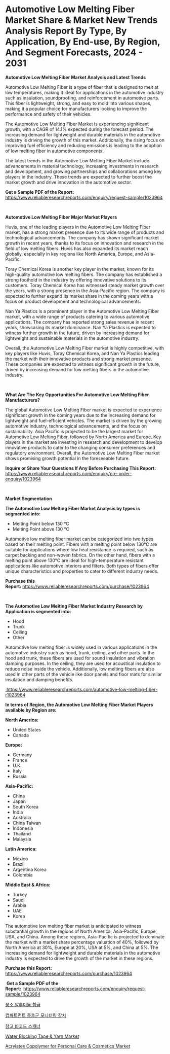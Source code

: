 <p><h1>Automotive Low Melting Fiber Market Share & Market New Trends Analysis Report By Type, By Application, By End-use, By Region, And Segment Forecasts, 2024 - 2031</h1></p><p><strong>Automotive Low Melting Fiber Market Analysis and Latest Trends</strong></p>
<p><p>Automotive Low Melting Fiber is a type of fiber that is designed to melt at low temperatures, making it ideal for applications in the automotive industry such as insulation, soundproofing, and reinforcement in automotive parts. This fiber is lightweight, strong, and easy to mold into various shapes, making it a popular choice for manufacturers looking to improve the performance and safety of their vehicles.</p><p>The Automotive Low Melting Fiber Market is experiencing significant growth, with a CAGR of 14.1% expected during the forecast period. The increasing demand for lightweight and durable materials in the automotive industry is driving the growth of this market. Additionally, the rising focus on improving fuel efficiency and reducing emissions is leading to the adoption of low melting fiber in automotive components.</p><p>The latest trends in the Automotive Low Melting Fiber Market include advancements in material technology, increasing investments in research and development, and growing partnerships and collaborations among key players in the industry. These trends are expected to further boost the market growth and drive innovation in the automotive sector.</p></p>
<p><strong>Get a Sample PDF of the Report:&nbsp;</strong> <a href="https://www.reliableresearchreports.com/enquiry/request-sample/1023964">https://www.reliableresearchreports.com/enquiry/request-sample/1023964</a></p>
<p>&nbsp;</p>
<p><strong>Automotive Low Melting Fiber Major Market Players</strong></p>
<p><p>Huvis, one of the leading players in the Automotive Low Melting Fiber market, has a strong market presence due to its wide range of products and technological advancements. The company has shown significant market growth in recent years, thanks to its focus on innovation and research in the field of low melting fibers. Huvis has also expanded its market reach globally, especially in key regions like North America, Europe, and Asia-Pacific.</p><p>Toray Chemical Korea is another key player in the market, known for its high-quality automotive low melting fibers. The company has established a strong foothold in the industry by offering innovative solutions to its customers. Toray Chemical Korea has witnessed steady market growth over the years, with a strong presence in the Asia-Pacific region. The company is expected to further expand its market share in the coming years with a focus on product development and technological advancements.</p><p>Nan Ya Plastics is a prominent player in the Automotive Low Melting Fiber market, with a wide range of products catering to various automotive applications. The company has reported strong sales revenue in recent years, showcasing its market dominance. Nan Ya Plastics is expected to witness further growth in the future, driven by increasing demand for lightweight and sustainable materials in the automotive industry.</p><p>Overall, the Automotive Low Melting Fiber market is highly competitive, with key players like Huvis, Toray Chemical Korea, and Nan Ya Plastics leading the market with their innovative products and strong market presence. These companies are expected to witness significant growth in the future, driven by increasing demand for low melting fibers in the automotive industry.</p></p>
<p>&nbsp;</p>
<p><strong>What Are The Key Opportunities For Automotive Low Melting Fiber Manufacturers?</strong></p>
<p><p>The global Automotive Low Melting Fiber market is expected to experience significant growth in the coming years due to the increasing demand for lightweight and fuel-efficient vehicles. The market is driven by the growing automotive industry, technological advancements, and the focus on sustainability. Asia Pacific is projected to be the largest market for Automotive Low Melting Fiber, followed by North America and Europe. Key players in the market are investing in research and development to develop innovative products to cater to the changing consumer preferences and regulatory environment. Overall, the Automotive Low Melting Fiber market shows promising growth potential in the foreseeable future.</p></p>
<p><strong>Inquire or Share Your Questions If Any Before Purchasing This Report:</strong> <a href="https://www.reliableresearchreports.com/enquiry/pre-order-enquiry/1023964">https://www.reliableresearchreports.com/enquiry/pre-order-enquiry/1023964</a></p>
<p>&nbsp;</p>
<p><strong>Market Segmentation</strong></p>
<p><strong>The Automotive Low Melting Fiber Market Analysis by types is segmented into:</strong></p>
<p><ul><li>Melting Point below 130 ℃</li><li>Melting Point above 130 ℃</li></ul></p>
<p><p>Automotive low melting fiber market can be categorized into two types based on their melting point. Fibers with a melting point below 130℃ are suitable for applications where low heat resistance is required, such as carpet backing and non-woven fabrics. On the other hand, fibers with a melting point above 130℃ are ideal for high-temperature resistant applications like automotive interiors and filters. Both types of fibers offer unique characteristics and properties to cater to different industry needs.</p></p>
<p><strong>Purchase this Report:&nbsp;</strong><a href="https://www.reliableresearchreports.com/purchase/1023964">https://www.reliableresearchreports.com/purchase/1023964</a></p>
<p>&nbsp;</p>
<p><strong>The Automotive Low Melting Fiber Market Industry Research by Application is segmented into:</strong></p>
<p><ul><li>Hood</li><li>Trunk</li><li>Ceiling</li><li>Other</li></ul></p>
<p><p>Automotive low melting fiber is widely used in various applications in the automotive industry such as hood, trunk, ceiling, and other parts. In the hood and trunk, these fibers are used for sound insulation and vibration damping purposes. In the ceiling, they are used for acoustical insulation to reduce noise inside the vehicle. Additionally, low melting fibers are also used in other parts of the vehicle like door panels and floor mats for similar insulation and damping benefits.</p></p>
<p><a href="https://www.reliableresearchreports.com/automotive-low-melting-fiber-r1023964">&nbsp;https://www.reliableresearchreports.com/automotive-low-melting-fiber-r1023964</a></p>
<p><strong>In terms of Region, the Automotive Low Melting Fiber Market Players available by Region are:</strong></p>
<p>
    <p> <strong> North America: </strong>
        <ul>
            <li>United States</li>
            <li>Canada</li>
        </ul>
        </p> 
    <p> <strong> Europe: </strong>
        <ul>
            <li>Germany</li>
            <li>France</li>
            <li>U.K.</li>
            <li>Italy</li>
            <li>Russia</li>
        </ul>
        </p> 
    <p> <strong> Asia-Pacific: </strong>
        <ul>
            <li>China</li>
            <li>Japan</li>
            <li>South Korea</li>
            <li>India</li>
            <li>Australia</li>
            <li>China Taiwan</li>
            <li>Indonesia</li>
            <li>Thailand</li>
            <li>Malaysia</li>
        </ul>
        </p> 
    <p> <strong> Latin America: </strong>
        <ul>
            <li>Mexico</li>
            <li>Brazil</li>
            <li>Argentina Korea</li>
            <li>Colombia</li>
        </ul>
        </p> 
    <p> <strong> Middle East & Africa: </strong>
        <ul>
            <li>Turkey</li>
            <li>Saudi</li>
            <li>Arabia</li>
            <li>UAE</li>
            <li>Korea</li>
        </ul>
    </p>
    </p>
<p><p>The automotive low melting fiber market is anticipated to witness substantial growth in the regions of North America, Asia-Pacific, Europe, USA, and China. Among these regions, Asia-Pacific is projected to dominate the market with a market share percentage valuation of 40%, followed by North America at 30%, Europe at 20%, USA at 5%, and China at 5%. The increasing demand for lightweight and durable materials in the automotive industry is expected to drive the growth of the market in these regions.</p></p>
<p><strong>Purchase this Report: </strong><a href="https://www.reliableresearchreports.com/purchase/1023964">https://www.reliableresearchreports.com/purchase/1023964</a></p>
<p>&nbsp;<strong>Get a Sample PDF of the Report:&nbsp;&nbsp;</strong><a href="https://www.reliableresearchreports.com/enquiry/request-sample/1023964">https://www.reliableresearchreports.com/enquiry/request-sample/1023964</a></p>
<p><strong></strong></p>
<p><p><a href="https://medium.com/@cliffordaucek8546w/%EB%B3%B4%EB%A1%A0-%EC%95%8C%EB%A3%A8%EB%AF%B8%EB%8A%84-%ED%95%A9%EA%B8%88-%EC%8B%9C%EC%9E%A5-%EC%A0%84%EB%A7%9D-%EC%82%B0%EC%97%85-%EA%B0%9C%EC%9A%94-%EB%B0%8F-%EC%98%88%EC%B8%A1-2024%EB%85%84%EB%B6%80%ED%84%B0-2031%EB%85%84-ddc0a721568b">붕소 알루미늄 합금</a></p><p><a href="https://github.com/valroy852/Market-Research-Report-List-1/blob/main/134403654704.md">컴파트먼트 증후군 모니터링 장치</a></p><p><a href="https://medium.com/@hettiestehr/%EC%B0%BD%EA%B3%A0-%EB%B0%94%EC%BD%94%EB%93%9C-%EC%8A%A4%EC%BA%90%EB%84%88-%EC%8B%9C%EC%9E%A5-%EC%9C%A0%ED%98%95-%EC%9D%91%EC%9A%A9-%EB%B0%8F-%EC%A7%80%EB%A6%AC%EC%97%90-%EB%8C%80%ED%95%9C-%ED%8F%AC%EA%B4%84%EC%A0%81-%ED%8F%89%EA%B0%80-3e25c929968d">창고 바코드 스캐너</a></p><p><a href="https://github.com/wusalecollins540tpqoz/Market-Research-Report-List-2/blob/main/water-blocking-tape-yarn-market.md">Water Blocking Tape & Yarn Market</a></p><p><a href="https://github.com/kathiaseamanalvaradovlprc2h/Market-Research-Report-List-2/blob/main/acrylates-copolymer-for-personal-care-cosmetics-market.md">Acrylates Copolymer for Personal Care & Cosmetics Market</a></p></p>